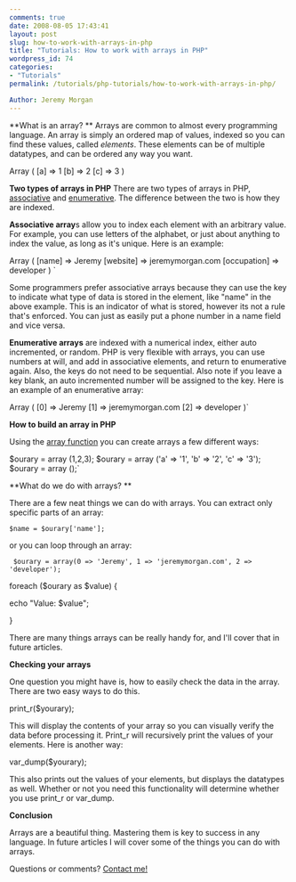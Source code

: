 ```yaml
---
comments: true
date: 2008-08-05 17:43:41
layout: post
slug: how-to-work-with-arrays-in-php
title: "Tutorials: How to work with arrays in PHP"
wordpress_id: 74
categories:
- "Tutorials"
permalink: /tutorials/php-tutorials/how-to-work-with-arrays-in-php/

Author: Jeremy Morgan
---
```


**What is an array? **
Arrays are common to almost every programming language. An array is simply an ordered map of values, indexed so you can find these values, called _elements_. These elements can be of multiple datatypes, and can be ordered any way you want.

Array
(
[a] => 1
[b] => 2
[c] => 3
)

**Two types of arrays in PHP**
There are two types of arrays in PHP, [associative](http://en.wikipedia.org/wiki/Associative_array) and [enumerative](http://en.wikipedia.org/wiki/Enumerative). The difference between the two is how they are indexed.

**Associative array**s allow you to index each element with an arbitrary value. For example, you can use letters of the alphabet, or just about anything to index the value, as long as it's unique. Here is an example:

Array
(
[name] => Jeremy
[website] => jeremymorgan.com
[occupation] => developer
)
`

Some programmers prefer associative arrays because they can use the key to indicate what type of data is stored in the element, like "name" in the above example. This is an indicator of what is stored, however its not a rule that's enforced. You can just as easily put a phone number in a name field and vice versa.

**Enumerative arrays** are indexed with a numerical index, either auto incremented, or random. PHP is very flexible with arrays, you can use numbers at will, and add in associative elements, and return to enumerative again. Also, the keys do not need to be sequential. Also note if you leave a key blank, an auto incremented number will be assigned to the key. Here is an example of an enumerative array:

Array
(
[0] => Jeremy
[1] => jeremymorgan.com
[2] => developer
)`

**How to build an array in PHP**

Using the [array function](http://www.php.net/array) you can create arrays a few different ways:

$ourary = array (1,2,3);
$ourary = array ('a' => '1', 'b' => '2', 'c' => '3');
$ourary = array ();`

**What do we do with arrays? **

There are a few neat things we can do with arrays. You can extract only specific parts of an array:

`
$name = $ourary['name'];
`

or you can loop through an array:

`
$ourary = array(0 => 'Jeremy', 1 => 'jeremymorgan.com', 2 => 'developer');`

foreach ($ourary as $value) {

echo "Value: $value";

}



There are many things arrays can be really handy for, and I'll cover that in future articles.

**Checking your arrays**

One question you might have is, how to easily check the data in the array. There are two easy ways to do this.



print_r($yourary);



This will display the contents of your array so you can visually verify the data before processing it. Print_r will recursively print the values of your elements. Here is another way:



var_dump($yourary);



This also prints out the values of your elements, but displays the datatypes as well. Whether or not you need this functionality will determine whether you use print_r or var_dump.

**Conclusion**

Arrays are a beautiful thing. Mastering them is key to success in any language. In future articles I will cover some of the things you can do with arrays.

Questions or comments? [Contact me! ](http://www.jeremymorgan.com/contact/)
